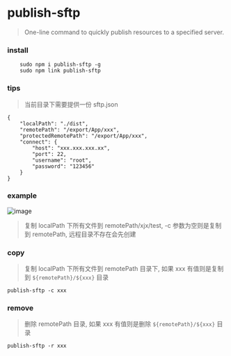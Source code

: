# publish-sftp
> One-line command to quickly publish resources to a specified server.

### install
```
    sudo npm i publish-sftp -g
    sudo npm link publish-sftp
```

### tips
> 当前目录下需要提供一份 sftp.json
```
{
    "localPath": "./dist",
    "remotePath": "/export/App/xxx",
    "protectedRemotePath": "/export/App/xxx",
    "connect": {
        "host": "xxx.xxx.xxx.xx",
        "port": 22,
        "username": "root",
        "password": "123456"
    }
}
```

### example
![image](https://user-gold-cdn.xitu.io/2018/10/18/16687b0ddcd3a2a4?w=828&h=234&f=jpeg&s=48490)
> 复制 localPath 下所有文件到 remotePath/xjx/test, -c 参数为空则是复制到 remotePath, 远程目录不存在会先创建

### copy
> 复制 localPath 下所有文件到 remotePath 目录下, 如果 xxx 有值则是复制到 `${remotePath}/${xxx}` 目录
```
publish-sftp -c xxx
```

### remove
> 删除 remotePath 目录, 如果 xxx 有值则是删除 `${remotePath}/${xxx}` 目录
```
publish-sftp -r xxx
```
